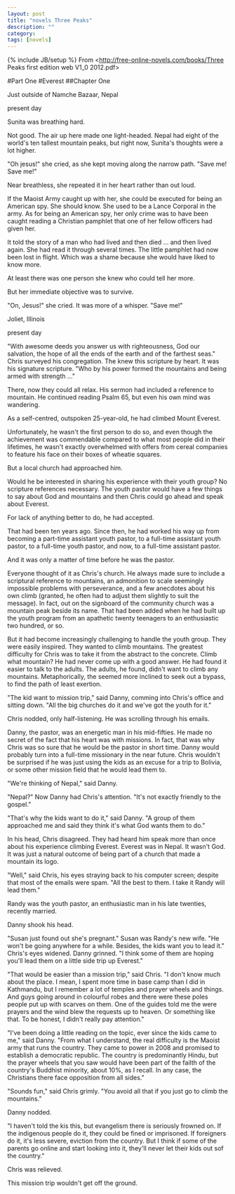 ```yaml
---
layout: post
title: "novels Three Peaks"
description: ""
category: 
tags: [novels]
---
```

{% include JB/setup %}
From <http://free-online-novels.com/books/Three Peaks first edition web V1_0 2012.pdf>

#Part One 
#Everest
##Chapter One 

Just outside of Namche Bazaar, Nepal

present day 

Sunita was breathing hard.

Not good. The air up here made one light-headed. Nepal had eight of the world's ten tallest mountain peaks, but right now, Sunita's thoughts were a lot higher.

"Oh jesus!" she cried, as she kept moving along the narrow path. "Save me! Save me!"

Near breathless, she repeated it in her heart rather than out loud.

If the Maoist Army caught up with her, she could be executed for being an American spy. She should know. She used to be a Lance Corporal in the army. As for being an American spy, her only crime was to have been caught reading a Christian pamphlet that one of her fellow officers had given her.

It told the story of a man who had lived and then died ... and then lived again. She had read it through several times. The little pamphlet had now been lost in flight. Which was a shame because she would have liked to know more.

At least there was one person she knew who could tell her more. 

But her immediate objective was to survive.

"On, Jesus!" she cried. It was more of a whisper. "Save me!"

Joliet, Illinois

present day 

"With awesome deeds you answer us with righteousness, God our salvation, the hope of all the ends of the earth and of the farthest seas." Chris surveyed his congregation. The knew this scripture by heart. It was his signature scripture. "Who by his power formed the mountains and being armed with strength ..."

There, now they could all relax. His sermon had included a reference to mountain. He continued reading Psalm 65, but even his own mind was wandering.

As a self-centred, outspoken  25-year-old, he had climbed Mount Everest.

Unfortunately, he wasn't the first person to do so, and even though the achievement was commendable compared to what most people did in their lifetimes, he wasn't exactly overwhelmed with offers from cereal companies to feature his face on their boxes of wheatie squares.

But a local church had approached him.

Would he be interested in sharing his experience with their youth group? No scripture references necessary. The youth pastor would have a few things to say about God and mountains and then Chris could go ahead and speak about Everest.

For lack of anything better to do, he had accepted.

That had been ten years ago. Since then, he had worked his way up from becoming a part-time assistant youth pastor, to a full-time assistant youth pastor, to a full-time youth pastor, and now, to a full-time assistant pastor.

And it was only a matter of time before he was the pastor. 

Everyone thought of it as Chris's church. He always made sure to include a scriptural reference to mountains, an admonition to scale seemingly impossible problems with perseverance, and a few anecdotes about his own climb (granted, he often had to adjust them slightly to suit the message). In fact, out on the signboard of the community church was a mountain peak beside its name. That had been added when he had built up the youth program from an apathetic twenty teenagers to an enthusiastic two hundred, or so.

But it had become increasingly challenging to handle the youth group. They were easily inspired. They wanted to climb mountains. The greatest difficulty for Chris was to take it from the abstract to the concrete. Climb what mountain? He had never come up with a good answer. He had found it easier to talk to the adults. The adults, he found, didn't want to climb any mountains. Metaphorically, the seemed more inclined to seek out a bypass, to find the path of least exertion.

"The kid want to mission trip," said Danny, comming into Chris's office and sitting down. "All the big churches do it and we've got the youth for it."

Chris nodded, only half-listening. He was scrolling through his emails.

Danny, the pastor, was an energetic man in his mid-fifties. He made no secret of the fact that his heart was with missions. In fact, that was why Chris was so sure that he would be the pastor in short time. Danny would probably turn into a full-time missionary in the near future. Chris wouldn't be surprised if he was just using the kids as an excuse for a trip to Bolivia, or some other mission field that he would lead them to.

"We're thinking of Nepal," said Danny.

"Nepal?" Now Danny had Chris's attention. "It's not exactly friendly to the gospel."

"That's why the kids want to do it," said Danny. "A group of them approached me and said they think it's what God wants them to do."

In his head, Chris disagreed. They had heard him speak more than once about his experience climbing Everest. Everest was in  Nepal. It wasn't God. It was just a natural outcome of being part of a church that made a mountain its logo.

"Well," said Chris, his eyes straying back to his computer screen; despite that most of the emails were spam. "All the best to them. I take it Randy will lead them."

Randy was the youth pastor, an enthusiastic man in his late twenties, recently married.

Danny shook his head.

"Susan just found out she's pregnant." Susan was Randy's new wife. "He won't be going anywhere for a while. Besides, the kids want you to lead it." Chris's eyes widened. Danny grinned. "I think some of them are hoping you'll lead them on a little side trip up Everest."

"That would be easier than a mission trip," said Chris. "I don't know much about the place. I mean, I spent more time in base camp than I did in Kathmandu, but I remember a lot of temples and prayer wheels and things. And guys going around in colourful robes and there were these poles people put up with scarves on them. One of the guides told me the were prayers and the wind blew the requests up to heaven. Or something like that. To be honest, I didn't really pay attention."

"I've been doing a little reading on the topic, ever since the kids came to me," said Danny. "From what I understand, the real difficulty is the Maoist army that runs the country. They came to power in 2008 and promised to establish a democratic republic. The country is predominantly Hindu, but the prayer wheels that you saw would have been part of the failth of the country's Buddhist minority, about 10%, as I recall. In any case, the Christians there face opposition from all sides."

"Sounds fun," said Chris grimly. "You avoid all that if you just go to climb the mountains."

Danny nodded.

"I haven't told the kis this, but evangelism there is seriously frowned on. If the indigenous people do it, they could be fined or imprisoned. If foreigners do it, it's less severe, eviction from the country. But I think if some of the parents go online and start looking into it, they'll never let their kids out sof the country."

Chris was relieved.

This mission trip wouldn't get off the ground.

